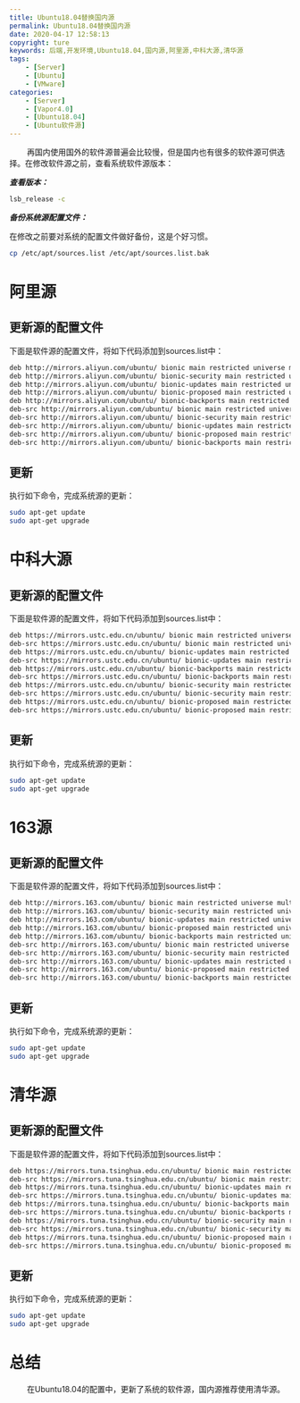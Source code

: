 ```yaml
---
title: Ubuntu18.04替换国内源
permalink: Ubuntu18.04替换国内源
date: 2020-04-17 12:58:13
copyright: ture
keywords: 后端,开发环境,Ubuntu18.04,国内源,阿里源,中科大源,清华源
tags:
    - [Server]
    - [Ubuntu]
    - [VMware]
categories:
    - [Server]
    - [Vapor4.0]
    - [Ubuntu18.04]
    - [Ubuntu软件源]
---
```


&nbsp;&nbsp;&nbsp;&nbsp;&nbsp;&nbsp;&nbsp;&nbsp;再国内使用国外的软件源普遍会比较慢，但是国内也有很多的软件源可供选择。在修改软件源之前，查看系统软件源版本：

***查看版本：***
``` bash
lsb_release -c 
```

<!-- more -->

***备份系统源配置文件：***

在修改之前要对系统的配置文件做好备份，这是个好习惯。
``` bash
cp /etc/apt/sources.list /etc/apt/sources.list.bak
```

# **阿里源**
## 更新源的配置文件
下面是软件源的配置文件，将如下代码添加到sources.list中：
``` bash
deb http://mirrors.aliyun.com/ubuntu/ bionic main restricted universe multiverse
deb http://mirrors.aliyun.com/ubuntu/ bionic-security main restricted universe multiverse
deb http://mirrors.aliyun.com/ubuntu/ bionic-updates main restricted universe multiverse
deb http://mirrors.aliyun.com/ubuntu/ bionic-proposed main restricted universe multiverse
deb http://mirrors.aliyun.com/ubuntu/ bionic-backports main restricted universe multiverse
deb-src http://mirrors.aliyun.com/ubuntu/ bionic main restricted universe multiverse
deb-src http://mirrors.aliyun.com/ubuntu/ bionic-security main restricted universe multiverse
deb-src http://mirrors.aliyun.com/ubuntu/ bionic-updates main restricted universe multiverse
deb-src http://mirrors.aliyun.com/ubuntu/ bionic-proposed main restricted universe multiverse
deb-src http://mirrors.aliyun.com/ubuntu/ bionic-backports main restricted universe multivers
```
 ## 更新
 执行如下命令，完成系统源的更新：
 ``` bash
 sudo apt-get update
 sudo apt-get upgrade
 ```
 
 # **中科大源**
 ## 更新源的配置文件
下面是软件源的配置文件，将如下代码添加到sources.list中：
``` bash
deb https://mirrors.ustc.edu.cn/ubuntu/ bionic main restricted universe multiverse
deb-src https://mirrors.ustc.edu.cn/ubuntu/ bionic main restricted universe multiverse
deb https://mirrors.ustc.edu.cn/ubuntu/ bionic-updates main restricted universe multiverse
deb-src https://mirrors.ustc.edu.cn/ubuntu/ bionic-updates main restricted universe multiverse
deb https://mirrors.ustc.edu.cn/ubuntu/ bionic-backports main restricted universe multiverse
deb-src https://mirrors.ustc.edu.cn/ubuntu/ bionic-backports main restricted universe multiverse
deb https://mirrors.ustc.edu.cn/ubuntu/ bionic-security main restricted universe multiverse
deb-src https://mirrors.ustc.edu.cn/ubuntu/ bionic-security main restricted universe multiverse
deb https://mirrors.ustc.edu.cn/ubuntu/ bionic-proposed main restricted universe multiverse
deb-src https://mirrors.ustc.edu.cn/ubuntu/ bionic-proposed main restricted universe multiverse
```
 ## 更新
 执行如下命令，完成系统源的更新：
 ``` bash
 sudo apt-get update
 sudo apt-get upgrade
 ```

# **163源**
 ## 更新源的配置文件
下面是软件源的配置文件，将如下代码添加到sources.list中：
``` bash
deb http://mirrors.163.com/ubuntu/ bionic main restricted universe multiverse
deb http://mirrors.163.com/ubuntu/ bionic-security main restricted universe multiverse
deb http://mirrors.163.com/ubuntu/ bionic-updates main restricted universe multiverse
deb http://mirrors.163.com/ubuntu/ bionic-proposed main restricted universe multiverse
deb http://mirrors.163.com/ubuntu/ bionic-backports main restricted universe multiverse
deb-src http://mirrors.163.com/ubuntu/ bionic main restricted universe multiverse
deb-src http://mirrors.163.com/ubuntu/ bionic-security main restricted universe multiverse
deb-src http://mirrors.163.com/ubuntu/ bionic-updates main restricted universe multiverse
deb-src http://mirrors.163.com/ubuntu/ bionic-proposed main restricted universe multiverse
deb-src http://mirrors.163.com/ubuntu/ bionic-backports main restricted universe multiverse
```
 ## 更新
 执行如下命令，完成系统源的更新：
 ``` bash
 sudo apt-get update
 sudo apt-get upgrade
 ```

# **清华源**
 ## 更新源的配置文件
下面是软件源的配置文件，将如下代码添加到sources.list中：
``` bash
deb https://mirrors.tuna.tsinghua.edu.cn/ubuntu/ bionic main restricted universe multiverse
deb-src https://mirrors.tuna.tsinghua.edu.cn/ubuntu/ bionic main restricted universe multiverse
deb https://mirrors.tuna.tsinghua.edu.cn/ubuntu/ bionic-updates main restricted universe multiverse
deb-src https://mirrors.tuna.tsinghua.edu.cn/ubuntu/ bionic-updates main restricted universe multiverse
deb https://mirrors.tuna.tsinghua.edu.cn/ubuntu/ bionic-backports main restricted universe multiverse
deb-src https://mirrors.tuna.tsinghua.edu.cn/ubuntu/ bionic-backports main restricted universe multiverse
deb https://mirrors.tuna.tsinghua.edu.cn/ubuntu/ bionic-security main restricted universe multiverse
deb-src https://mirrors.tuna.tsinghua.edu.cn/ubuntu/ bionic-security main restricted universe multiverse
deb https://mirrors.tuna.tsinghua.edu.cn/ubuntu/ bionic-proposed main restricted universe multiverse
deb-src https://mirrors.tuna.tsinghua.edu.cn/ubuntu/ bionic-proposed main restricted universe multiverse
```
 ## 更新
 执行如下命令，完成系统源的更新：

 ``` bash
 sudo apt-get update
 sudo apt-get upgrade
 ```

 # **总结**
&nbsp;&nbsp;&nbsp;&nbsp;&nbsp;&nbsp;&nbsp;&nbsp;在Ubuntu18.04的配置中，更新了系统的软件源，国内源推荐使用清华源。
